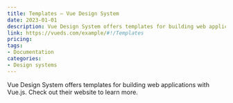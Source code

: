 ```yaml
---
title: Templates — Vue Design System
date: 2023-01-01
description: Vue Design System offers templates for building web applications with Vue.js. Check out their website to learn more.
link: https://vueds.com/example/#!/Templates
pricing: 
tags: 
- Documentation
categories: 
- Design systems
---
```


Vue Design System offers templates for building web applications with Vue.js. Check out their website to learn more.